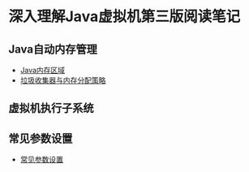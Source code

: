 # 深入理解Java虚拟机第三版阅读笔记

## Java自动内存管理
- [Java内存区域](./markdown/2-Java内存区域.md)
- [垃圾收集器与内存分配策略](./markdown/3-垃圾收集器与内存分配策略.md)
## 虚拟机执行子系统



## 常见参数设置
- [常见参数设置](./markdown/常见参数设置.md)